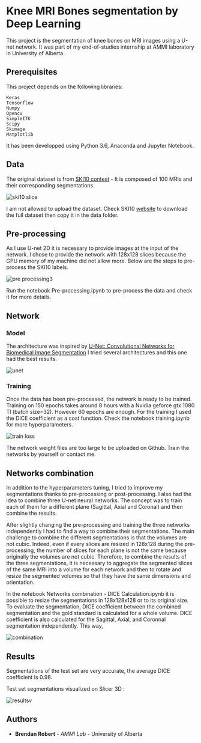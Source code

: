 
# Knee MRI Bones segmentation by Deep Learning

This project is the segmentation of knee bones on MRI images using a U-net network. It was part of my end-of-studies internship at AMMI laboratory in University of Alberta.

## Prerequisites

This project depends on the following libraries:

```
Keras
Tensorflow
Numpy
Opencv
SimpleITK
Scipy
Skimage
Matplotlib
```
It has been developped using Python 3.6, Anaconda and Jupyter Notebook.

## Data

The original dataset is from [SKI10 contest](http://www.ski10.org/) - It is composed of 100 MRIs and their corresponding segmentations. 

![ski10 slice](https://user-images.githubusercontent.com/39532549/45259360-43d8b580-b388-11e8-8754-e97a64866b7f.PNG)

I am not allowed to upload the dataset. Check SKI10 [website](http://www.ski10.org/) to download the full dataset then copy it in the data folder.


## Pre-processing

As I use U-net 2D it is necessary to provide images at the input of the network. I chose to provide the network with 128x128 slices because the GPU memory of my machine did not allow more.
Below are the steps to pre-process the SKI10 labels.

![pre processing3](https://user-images.githubusercontent.com/39532549/45259411-733bf200-b389-11e8-9cae-1984b5de1a3c.PNG)

Run the notebook Pre-processing.ipynb to pre-process the data and check it for more details.



## Network

### Model

The architecture was inspired by [U-Net: Convolutional Networks for Biomedical Image Segmentation](https://lmb.informatik.uni-freiburg.de/people/ronneber/u-net/)
I tried several architectures and this one had the best results.


![unet](https://user-images.githubusercontent.com/39532549/45259622-23135e80-b38e-11e8-900c-3c56b398ccd7.PNG)



### Training

Once the data has been pre-processed, the network is ready to be trained. 
Training on 150 epochs takes around 8 hours with a Nvidia geforce gtx 1080 TI (batch size=32). However 60 epochs are enough. 
For the training I used the DICE coefficient as a cost function.
Check the notebook training.ipynb for more hyperparameters.

![train loss](https://user-images.githubusercontent.com/39532549/45259782-1abd2280-b392-11e8-9c04-6d5efd2df5ca.PNG)

The network weight files are too large to be uploaded on Github. Train the networks by yourself or contact me.

## Networks combination

In addition to the hyperparameters tuning, I tried to improve my segmentations thanks to pre-processing or post-processing. I also had the idea to combine three U-net neural networks. The concept was to train each of them for a different plane (Sagittal, Axial and Coronal) and then combine the results.

After slightly changing the pre-processing and training the three networks independently I had to find a way to combine their segmentations.
The main challenge to combine the different segmentations is that the volumes are not cubic. Indeed, even if every slices are resized in 128x128 during the pre-processing, the number of slices for each plane is not the same because originally the volumes are not cubic.
Therefore, to combine the results of the three segmentations, it is necessary to aggregate the segmented slices of the same MRI into a volume for each network and then to rotate and resize the segmented volumes so that they have the same dimensions and orientation. 

In the notebook Networks combination - DICE Calculation.ipynb it is possible to resize the segmentations in 128x128x128 or to its original size.
To evaluate the segmentation, DICE coefficient between the combined segmentation and the gold standard is calculated for a whole volume. DICE coefficient is also calculated for the Sagittal, Axial, and Coronnal segmentation independently. This way, 

![combination](https://user-images.githubusercontent.com/39532549/45259539-a2079780-b38c-11e8-99ec-eaea68e99af1.PNG)


## Results

Segmentations of the test set are very accurate, the average DICE coefficient is 0.98.

Test set segmentations visualized on Slicer 3D :

![resultsv](https://user-images.githubusercontent.com/39532549/45259532-5bb23880-b38c-11e8-8e95-d97a9195b9a3.PNG)




## Authors

* **Brendan Robert** - *AMMI Lab* - University of Alberta


